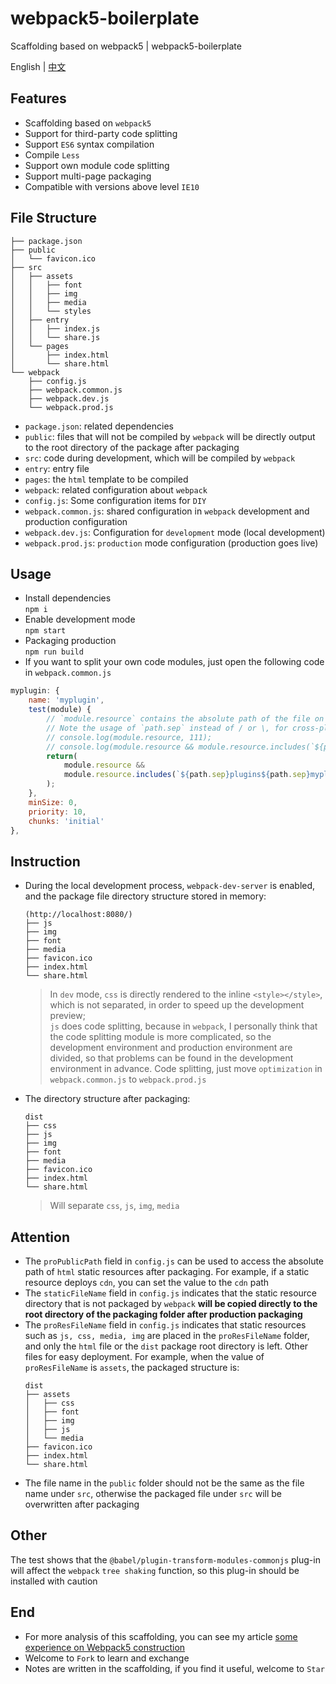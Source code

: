 # webpack5-boilerplate
Scaffolding based on webpack5 | webpack5-boilerplate

English | [中文](https://github.com/limingcan562/webpack5-boilerplate/blob/main/README_CN.md)

## Features
- Scaffolding based on `webpack5`
- Support for third-party code splitting
- Support `ES6` syntax compilation
- Compile `Less`
- Support own module code splitting
- Support multi-page packaging
- Compatible with versions above level `IE10`


## File Structure
```
├── package.json
├── public
│   └── favicon.ico
├── src
│   ├── assets
│   │   ├── font
│   │   ├── img
│   │   ├── media
│   │   └── styles
│   ├── entry
│   │   ├── index.js
│   │   └── share.js
│   └── pages
│       ├── index.html
│       └── share.html
└── webpack
    ├── config.js
    ├── webpack.common.js
    ├── webpack.dev.js
    └── webpack.prod.js
```  
- `package.json`: related dependencies
- `public`: files that will not be compiled by `webpack` will be directly output to the root directory of the package after packaging
- `src`: code during development, which will be compiled by `webpack`
- `entry`: entry file
- `pages`: the `html` template to be compiled
- `webpack`: related configuration about `webpack`
- `config.js`: Some configuration items for `DIY`
- `webpack.common.js`: shared configuration in `webpack` development and production configuration
- `webpack.dev.js`: Configuration for `development` mode (local development)
- `webpack.prod.js`: `production` mode configuration (production goes live)

## Usage  
- Install dependencies  
`npm i`  
- Enable development mode  
`npm start`  
- Packaging production  
`npm run build`  
- If you want to split your own code modules, just open the following code in `webpack.common.js`    
```javascript
myplugin: {
    name: 'myplugin',
    test(module) {
        // `module.resource` contains the absolute path of the file on disk.
        // Note the usage of `path.sep` instead of / or \, for cross-platform compatibility.
        // console.log(module.resource, 111);
        // console.log(module.resource && module.resource.includes(`${path.sep}Myplugins${path.sep}`));
        return(
            module.resource &&
            module.resource.includes(`${path.sep}plugins${path.sep}myplugin`)
        );
    },
    minSize: 0,
    priority: 10,
    chunks: 'initial'
},
```

## Instruction
- During the local development process, `webpack-dev-server` is enabled, and the package file directory structure stored in memory:
    ```
    (http://localhost:8080/)
    ├── js
    ├── img
    ├── font
    ├── media
    ├── favicon.ico
    ├── index.html
    └── share.html
    ```  
    > In `dev` mode, `css` is directly rendered to the inline `<style></style>`, which is not separated, in order to speed up the development preview;  
    `js` does code splitting, because in `webpack`, I personally think that the code splitting module is more complicated, so the development environment and production environment are divided, so that problems can be found in the development environment in advance. Code splitting, just move `optimization` in `webpack.common.js` to `webpack.prod.js`
- The directory structure after packaging:  
    ```
    dist
    ├── css
    ├── js
    ├── img
    ├── font
    ├── media
    ├── favicon.ico
    ├── index.html
    └── share.html
    ```  
    > Will separate `css`, `js`, `img`, `media`   

## Attention  
- The `proPublicPath` field in `config.js` can be used to access the absolute path of `html` static resources after packaging. For example, if a static resource deploys `cdn`, you can set the value to the `cdn` path
- The `staticFileName` field in `config.js` indicates that the static resource directory that is not packaged by `webpack` **will be copied directly to the root directory of the packaging folder after production packaging**
- The `proResFileName` field in `config.js` indicates that static resources such as `js, css, media, img` are placed in the `proResFileName` folder, and only the `html` file or the `dist` package root directory is left. Other files for easy deployment. For example, when the value of `proResFileName` is `assets`, the packaged structure is:
    ```
    dist
    ├── assets
    │   ├── css
    │   ├── font
    │   ├── img
    │   ├── js
    │   └── media
    ├── favicon.ico
    ├── index.html
    └── share.html
    ```
- The file name in the `public` folder should not be the same as the file name under `src`, otherwise the packaged file under `src` will be overwritten after packaging  

## Other
The test shows that the `@babel/plugin-transform-modules-commonjs` plug-in will affect the `webpack` `tree shaking` function, so this plug-in should be installed with caution


## End
- For more analysis of this scaffolding, you can see my article [some experience on Webpack5 construction](https://limingcan562.github.io/posts/build-webpack5-feeling)
- Welcome to `Fork` to learn and exchange
- Notes are written in the scaffolding, if you find it useful, welcome to `Star`  
